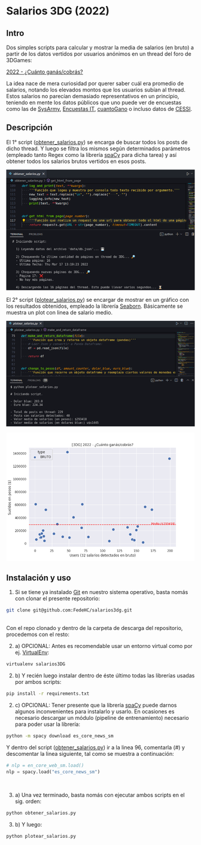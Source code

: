 # Salarios 3DG (2022)

## Intro

Dos simples scripts para calcular y mostrar la media de salarios (en bruto) a partir de los datos vertidos por usuarios anónimos en un thread del foro de 3DGames:

[2022 - ¿Cuánto ganás/cobrás?](https://foros.3dgames.com.ar/threads/1059022-2022-cuanto-ganas-cobras/page1)

La idea nace de mera curiosidad por querer saber cuál era promedio de salarios, notando los elevados montos que los usuarios subían al thread. Estos salarios no parecían demasiado representativos en un principio, teniendo en mente los datos públicos que uno puede ver de encuestas como las de [SysArmy](https://sueldos.openqube.io/encuesta-sueldos-2022.01/), [Encuestas IT](https://www.encuestasit.com/sueldo-desarrollador-de-software-programador-argentina-1), [cuantoGano](https://www.cuantogano.com/sueldos/it-programacion.html) o incluso datos de [CESSI](https://www.cessi.org.ar/ver-noticias-cessi-la-evolucion-de-los-salarios-en-la-industria-it-2755).

## Descripción

El 1° script ([obtener_salarios.py](https://github.com/FedeHC/salarios3dg/blob/main/obtener_salarios.py)) se encarga de buscar todos los posts de dicho thread. Y luego se filtra los mismos según determinados parámetros (empleado tanto Regex como la librería [spaCy](https://spacy.io/) para dicha tarea) y así obtener todos los salarios brutos vertidos en esos posts.

![Imagen 1](https://raw.githubusercontent.com/FedeHC/salarios3dg/main/images/captura-1.png)

El 2° script ([plotear_salarios.py](https://github.com/FedeHC/salarios3dg/blob/main/plotear_salarios.py)) se encargar de mostrar en un gráfico con los resultados obtenidos, empleado la librería [Seaborn](https://seaborn.pydata.org/). Básicamente se muestra un plot con linea de salario medio.


![Imagen 2](https://raw.githubusercontent.com/FedeHC/salarios3dg/main/images/captura-2.png)

![Imagen 3](https://raw.githubusercontent.com/FedeHC/salarios3dg/main/images/captura-3.png)

## Instalación y uso

1) Si se tiene ya instalado [Git](https://git-scm.com/downloads) en nuestro sistema operativo, basta nomás con clonar el presente repositorio:
```bash
git clone git@github.com:FedeHC/salarios3dg.git
```

<br>
Con el repo clonado y dentro de la carpeta de descarga del repositorio, procedemos con el resto:
<br>

2) a) OPCIONAL: Antes es recomendable usar un entorno virtual como por ej. [VirtualEnv](https://github.com/pypa/virtualenv):

```bash
virtualenv salarios3DG
```

2) b) Y recién luego instalar dentro de éste último todas las librerías usadas por ambos scripts:

```bash
pip install -r requirements.txt
```

2) c) OPCIONAL: Tener presente que la librería [spaCy](https://spacy.io/usage#quickstart) puede darnos algunos inconvenientes para instalarlo y usarlo. En ocasiones es necesario descargar un módulo (pipeline de entrenamiento) necesario para poder usar la librería:

```bash
python -m spacy download es_core_news_sm
```
Y dentro del script ([obtener_salarios.py](https://github.com/FedeHC/salarios3dg/blob/main/obtener_salarios.py#L96)) ir a la linea 96, comentarla (#) y descomentar la linea siguiente, tal como se muestra a continuación:

```python
# nlp = en_core_web_sm.load()
nlp = spacy.load("es_core_news_sm")
```
<br>

3) a) Una vez terminado, basta nomás con ejecutar ambos scripts en el sig. orden:

```bash
python obtener_salarios.py
```

3) b) Y luego:

```bash
python plotear_salarios.py
```

